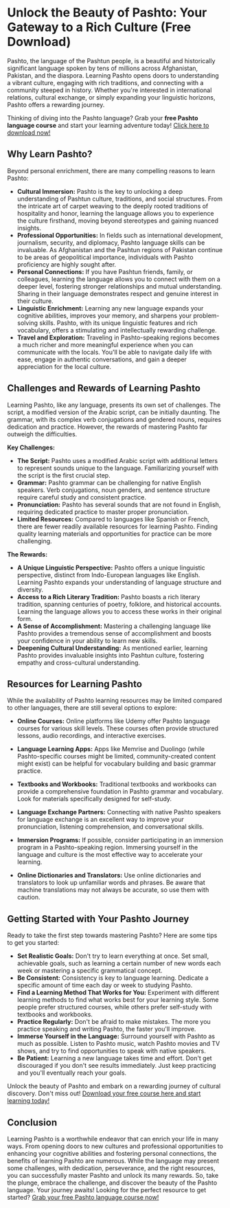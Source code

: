 # Unlock the Beauty of Pashto: Your Gateway to a Rich Culture (Free Download)

Pashto, the language of the Pashtun people, is a beautiful and historically significant language spoken by tens of millions across Afghanistan, Pakistan, and the diaspora. Learning Pashto opens doors to understanding a vibrant culture, engaging with rich traditions, and connecting with a community steeped in history. Whether you're interested in international relations, cultural exchange, or simply expanding your linguistic horizons, Pashto offers a rewarding journey.

Thinking of diving into the Pashto language? Grab your **free Pashto language course** and start your learning adventure today! [Click here to download now!](https://udemywork.com/pashto-language-course)

## Why Learn Pashto?

Beyond personal enrichment, there are many compelling reasons to learn Pashto:

*   **Cultural Immersion:** Pashto is the key to unlocking a deep understanding of Pashtun culture, traditions, and social structures. From the intricate art of carpet weaving to the deeply rooted traditions of hospitality and honor, learning the language allows you to experience the culture firsthand, moving beyond stereotypes and gaining nuanced insights.
*   **Professional Opportunities:** In fields such as international development, journalism, security, and diplomacy, Pashto language skills can be invaluable. As Afghanistan and the Pashtun regions of Pakistan continue to be areas of geopolitical importance, individuals with Pashto proficiency are highly sought after.
*   **Personal Connections:** If you have Pashtun friends, family, or colleagues, learning the language allows you to connect with them on a deeper level, fostering stronger relationships and mutual understanding. Sharing in their language demonstrates respect and genuine interest in their culture.
*   **Linguistic Enrichment:** Learning any new language expands your cognitive abilities, improves your memory, and sharpens your problem-solving skills. Pashto, with its unique linguistic features and rich vocabulary, offers a stimulating and intellectually rewarding challenge.
*   **Travel and Exploration:** Traveling in Pashto-speaking regions becomes a much richer and more meaningful experience when you can communicate with the locals. You'll be able to navigate daily life with ease, engage in authentic conversations, and gain a deeper appreciation for the local culture.

## Challenges and Rewards of Learning Pashto

Learning Pashto, like any language, presents its own set of challenges. The script, a modified version of the Arabic script, can be initially daunting. The grammar, with its complex verb conjugations and gendered nouns, requires dedication and practice. However, the rewards of mastering Pashto far outweigh the difficulties.

**Key Challenges:**

*   **The Script:** Pashto uses a modified Arabic script with additional letters to represent sounds unique to the language. Familiarizing yourself with the script is the first crucial step.
*   **Grammar:** Pashto grammar can be challenging for native English speakers. Verb conjugations, noun genders, and sentence structure require careful study and consistent practice.
*   **Pronunciation:** Pashto has several sounds that are not found in English, requiring dedicated practice to master proper pronunciation.
*   **Limited Resources:** Compared to languages like Spanish or French, there are fewer readily available resources for learning Pashto. Finding quality learning materials and opportunities for practice can be more challenging.

**The Rewards:**

*   **A Unique Linguistic Perspective:** Pashto offers a unique linguistic perspective, distinct from Indo-European languages like English. Learning Pashto expands your understanding of language structure and diversity.
*   **Access to a Rich Literary Tradition:** Pashto boasts a rich literary tradition, spanning centuries of poetry, folklore, and historical accounts. Learning the language allows you to access these works in their original form.
*   **A Sense of Accomplishment:** Mastering a challenging language like Pashto provides a tremendous sense of accomplishment and boosts your confidence in your ability to learn new skills.
*   **Deepening Cultural Understanding:** As mentioned earlier, learning Pashto provides invaluable insights into Pashtun culture, fostering empathy and cross-cultural understanding.

## Resources for Learning Pashto

While the availability of Pashto learning resources may be limited compared to other languages, there are still several options to explore:

*   **Online Courses:** Online platforms like Udemy offer Pashto language courses for various skill levels. These courses often provide structured lessons, audio recordings, and interactive exercises.

*   **Language Learning Apps:** Apps like Memrise and Duolingo (while Pashto-specific courses might be limited, community-created content might exist) can be helpful for vocabulary building and basic grammar practice.
*   **Textbooks and Workbooks:** Traditional textbooks and workbooks can provide a comprehensive foundation in Pashto grammar and vocabulary. Look for materials specifically designed for self-study.
*   **Language Exchange Partners:** Connecting with native Pashto speakers for language exchange is an excellent way to improve your pronunciation, listening comprehension, and conversational skills.
*   **Immersion Programs:** If possible, consider participating in an immersion program in a Pashto-speaking region. Immersing yourself in the language and culture is the most effective way to accelerate your learning.
*   **Online Dictionaries and Translators:** Use online dictionaries and translators to look up unfamiliar words and phrases. Be aware that machine translations may not always be accurate, so use them with caution.

## Getting Started with Your Pashto Journey

Ready to take the first step towards mastering Pashto? Here are some tips to get you started:

*   **Set Realistic Goals:** Don't try to learn everything at once. Set small, achievable goals, such as learning a certain number of new words each week or mastering a specific grammatical concept.
*   **Be Consistent:** Consistency is key to language learning. Dedicate a specific amount of time each day or week to studying Pashto.
*   **Find a Learning Method That Works for You:** Experiment with different learning methods to find what works best for your learning style. Some people prefer structured courses, while others prefer self-study with textbooks and workbooks.
*   **Practice Regularly:** Don't be afraid to make mistakes. The more you practice speaking and writing Pashto, the faster you'll improve.
*   **Immerse Yourself in the Language:** Surround yourself with Pashto as much as possible. Listen to Pashto music, watch Pashto movies and TV shows, and try to find opportunities to speak with native speakers.
*   **Be Patient:** Learning a new language takes time and effort. Don't get discouraged if you don't see results immediately. Just keep practicing and you'll eventually reach your goals.

Unlock the beauty of Pashto and embark on a rewarding journey of cultural discovery. Don't miss out! [Download your free course here and start learning today!](https://udemywork.com/pashto-language-course)

## Conclusion

Learning Pashto is a worthwhile endeavor that can enrich your life in many ways. From opening doors to new cultures and professional opportunities to enhancing your cognitive abilities and fostering personal connections, the benefits of learning Pashto are numerous. While the language may present some challenges, with dedication, perseverance, and the right resources, you can successfully master Pashto and unlock its many rewards. So, take the plunge, embrace the challenge, and discover the beauty of the Pashto language. Your journey awaits! Looking for the perfect resource to get started? [Grab your free Pashto language course now!](https://udemywork.com/pashto-language-course)
